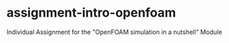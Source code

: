 # assignment-intro-openfoam
Individual Assignment for the "OpenFOAM simulation in a nutshell" Module
